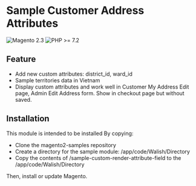# Sample Customer Address Attributes

![Magento 2.3](https://img.shields.io/badge/Magento-%3E=2.3-blue.svg)
![PHP >= 7.2](https://img.shields.io/badge/PHP-%3E=7.2-green.svg)

## Feature

- Add new custom attributes: district_id, ward_id
- Sample territories data in Vietnam
- Display custom attributes and work well in Customer My Address Edit page, Admin Edit Address form. Show in checkout page but without saved.

## Installation

This module is intended to be installed
By copying:
  - Clone the magento2-samples repository
  - Create a directory for the sample module: <your Magento install dir>/app/code/Walish/Directory
  - Copy the contents of <walish clone dir>/sample-custom-render-attribute-field to the <your Magento install dir>/app/code/Walish/Directory

Then, install or update Magento.



